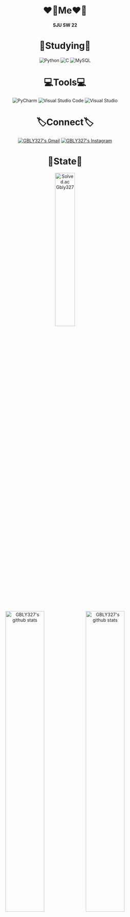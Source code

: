 <div align="center">
<h1>❤️‍🔥Me❤️‍🔥</h1>
<h4>SJU SW 22</h4>

<h1>📝Studying📝</h1>
<img align="center" src="https://img.shields.io/badge/python-3670AB?style=for-the-badge&logo=python&style=flat&logoColor=ffdd54" alt="Python" />
<img align="center" src="https://img.shields.io/badge/c-%2300599C.svg?style=for-the-badge&logo=c&style=flat&logoColor=white" alt="C" />
<img align="center" src="https://img.shields.io/badge/MySQL-4479A1?style=for-the-badge&logo=mysql&style=flat&logoColor=white" alt="MySQL" />

<h1>💻Tools💻</h1>
<img align="center" src="https://img.shields.io/badge/pycharm-143?style=for-the-badge&logo=pycharm&logoColor=black&color=black&style=flat&labelColor=green" alt="PyCharm" />
<img align="center" src="https://img.shields.io/badge/Visual%20Studio%20Code-0078d7.svg?style=for-the-badge&logo=visual-studio-code&style=flat&logoColor=white" alt="Visual Studio Code" />
<img align="center" src="https://img.shields.io/badge/Visual%20Studio-5C2D91.svg?style=for-the-badge&logo=visual-studio&style=flat&logoColor=white" alt="Visual Studio" />

<h1>🏷️Connect🏷️</h1>
<a href="mailto:kimgunmin77@gmail.com"><img align="center" src="https://img.shields.io/badge/Gmail-D14836?style=for-the-badge&logo=gmail&style=flat&logoColor=white" alt="GBLY327's Gmail" /></a>
<a href="https://www.instagram.com/geon_bly327"><img align="center" src="https://img.shields.io/badge/Instagram-%23E4405F.svg?style=for-the-badge&logo=Instagram&style=social&logoColor=white&link=https://www.instagram.com/geon_bly327/" alt="GBLY327's Instagram"/></a>

<h1>📌State📌</h1>
<a href="https://solved.ac/profile/kimgunmin77"><img align="center" width="35%" src="http://mazassumnida.wtf/api/v2/generate_badge?boj=kimgunmin77" alt="Solved.ac Gbly327"/></a><br>
<img align="center" width="49%" src="https://github-readme-stats.vercel.app/api?username=GEONBLY327&show_icons=true&theme=panda" alt="GBLY327's github stats" />
<img align="center" width="49%" src="https://github-readme-stats.vercel.app/api/top-langs/?username=GEONBLY327&layout=compact&theme=tokyonight&langs_count=6" alt="GBLY327's github stats"/>
</div>
